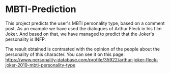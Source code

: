 # MBTI-Prediction
This project predicts the user's MBTI personality type, based on a comment post. As an example we have used the dialogues of Arthur Fleck in his film Joker. And based on that, we have managed to predict that the Joker's personality is INFP.  

The result obtained is contrasted with the opinion of the people about the personality of this character. You can see it on this page: https://www.personality-database.com/profile/35922/arthur-joker-fleck-joker-2019-mbti-personality-type 
